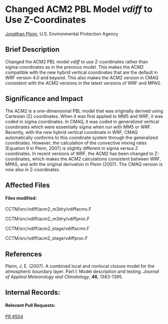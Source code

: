 # Changed ACM2 PBL Model _vdiff_ to Use Z-Coordinates
 
[Jonathan Pleim](mailto:pleim.jon@epa.gov), U.S. Environmental Protection Agency
 
## Brief Description
Changed the ACM2 PBL model _vdiff_ to use Z-coordinates rather than sigma-coordinates as in the previous model. This makes the ACM2 compatible with the new hybrid vertical coordinates that are the default in WRF version 4.0 and beyond.  This also makes the ACM2 version in CMAQ consistent with the ACM2 versions in the latest versions of WRF and MPAS.
 
## Significance and Impact

The ACM2 is a one-dimensional PBL model that was originally derived using Cartesian (Z) coordinates. When it was first applied to MM5 and WRF, it was coded in sigma coordinates. In CMAQ, it was coded in generalized vertical coordinates which were essentially sigma when run with MM5 or WRF.  Recently, with the new hybrid vertical coordinate in WRF, CMAQ automatically conforms to this coordinate system through the generalized coordinates.  However, the calculation of the convective mixing rates (Equation 9 in Pleim, 2007) is slightly different in sigma versus Z coordinates.  In recent versions of WRF, the ACM2 has been changed to Z-coordinates, which makes the ACM2 calculations consistent between WRF, MPAS, and with the original derivation in Pleim (2007).  The CMAQ version is now also in Z-coordinates.
 
## Affected Files
#### Files modified:
 CCTM/src/vdiff/acm2_m3dry/vdiffacmx.F 
 
 CCTM/src/vdiff/acm2_m3dry/vdiffproc.F 
 
 CCTM/src/vdiff/acm2_stage/vdiffacmx.F
 
 CCTM/src/vdiff/acm2_stage/vdiffproc.F
 
 
## References

Pleim, J. E. (2007). A combined local and nonlocal closure model for the atmospheric boundary layer. Part I: Model description and testing. _Journal of Applied Meteorology and Climatology_, **46**, 1383-1395.       

## Internal Records:
#### Relevant Pull Requests:
[PR #504](https://github.com/USEPA/CMAQ_Dev/pull/504)  


